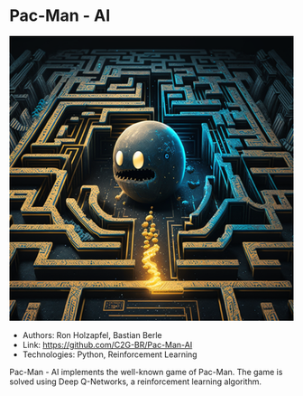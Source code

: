 # Pac-Man - AI

![Pac-Man - AI image by midjourney](images/pac_man_ai.png "Pac-Man - AI")

- Authors: Ron Holzapfel, Bastian Berle
- Link: https://github.com/C2G-BR/Pac-Man-AI
- Technologies: Python, Reinforcement Learning

Pac-Man - AI implements the well-known game of Pac-Man. The game is solved using Deep Q-Networks, a reinforcement learning algorithm.